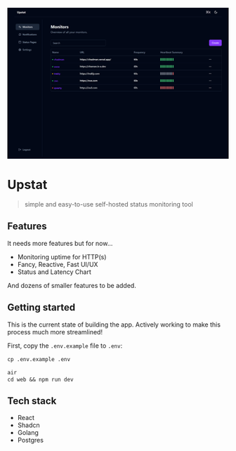 ![](./dashboard.png)

# Upstat
    
> simple and easy-to-use self-hosted status monitoring tool

## Features

It needs more features but for now...

-   Monitoring uptime for HTTP(s)
-   Fancy, Reactive, Fast UI/UX
-   Status and Latency Chart

And dozens of smaller features to be added.

## Getting started

This is the current state of building the app. Actively working to make this process much more streamlined!

First, copy the `.env.example` file to `.env`:

```
cp .env.example .env
```

```shell
air
cd web && npm run dev
```

## Tech stack

-   React
-   Shadcn
-   Golang
-   Postgres
